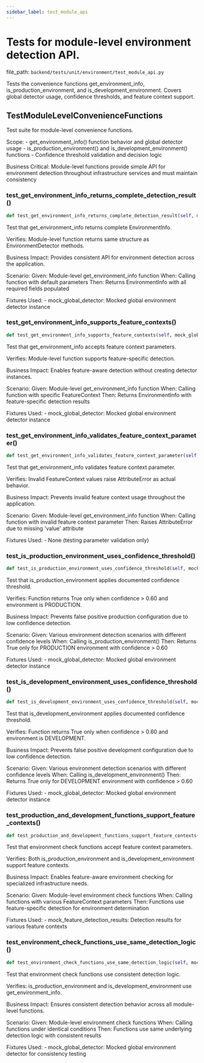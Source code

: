 ```yaml
---
sidebar_label: test_module_api
---
```


# Tests for module-level environment detection API.

  file_path: `backend/tests/unit/environment/test_module_api.py`

Tests the convenience functions get_environment_info, is_production_environment,
and is_development_environment. Covers global detector usage, confidence thresholds,
and feature context support.

## TestModuleLevelConvenienceFunctions

Test suite for module-level convenience functions.

Scope:
    - get_environment_info() function behavior and global detector usage
    - is_production_environment() and is_development_environment() functions
    - Confidence threshold validation and decision logic

Business Critical:
    Module-level functions provide simple API for environment detection
    throughout infrastructure services and must maintain consistency

### test_get_environment_info_returns_complete_detection_result()

```python
def test_get_environment_info_returns_complete_detection_result(self, mock_global_detector):
```

Test that get_environment_info returns complete EnvironmentInfo.

Verifies:
    Module-level function returns same structure as EnvironmentDetector methods.

Business Impact:
    Provides consistent API for environment detection across the application.

Scenario:
    Given: Module-level get_environment_info function
    When: Calling function with default parameters
    Then: Returns EnvironmentInfo with all required fields populated

Fixtures Used:
    - mock_global_detector: Mocked global environment detector instance

### test_get_environment_info_supports_feature_contexts()

```python
def test_get_environment_info_supports_feature_contexts(self, mock_global_detector):
```

Test that get_environment_info accepts feature context parameters.

Verifies:
    Module-level function supports feature-specific detection.

Business Impact:
    Enables feature-aware detection without creating detector instances.

Scenario:
    Given: Module-level get_environment_info function
    When: Calling function with specific FeatureContext
    Then: Returns EnvironmentInfo with feature-specific detection results

Fixtures Used:
    - mock_global_detector: Mocked global environment detector instance

### test_get_environment_info_validates_feature_context_parameter()

```python
def test_get_environment_info_validates_feature_context_parameter(self):
```

Test that get_environment_info validates feature context parameter.

Verifies:
    Invalid FeatureContext values raise AttributeError as actual behavior.

Business Impact:
    Prevents invalid feature context usage throughout the application.

Scenario:
    Given: Module-level get_environment_info function
    When: Calling function with invalid feature context parameter
    Then: Raises AttributeError due to missing 'value' attribute

Fixtures Used:
    - None (testing parameter validation only)

### test_is_production_environment_uses_confidence_threshold()

```python
def test_is_production_environment_uses_confidence_threshold(self, mock_global_detector):
```

Test that is_production_environment applies documented confidence threshold.

Verifies:
    Function returns True only when confidence > 0.60 and environment is PRODUCTION.

Business Impact:
    Prevents false positive production configuration due to low confidence detection.

Scenario:
    Given: Various environment detection scenarios with different confidence levels
    When: Calling is_production_environment()
    Then: Returns True only for PRODUCTION environment with confidence > 0.60

Fixtures Used:
    - mock_global_detector: Mocked global environment detector instance

### test_is_development_environment_uses_confidence_threshold()

```python
def test_is_development_environment_uses_confidence_threshold(self, mock_global_detector):
```

Test that is_development_environment applies documented confidence threshold.

Verifies:
    Function returns True only when confidence > 0.60 and environment is DEVELOPMENT.

Business Impact:
    Prevents false positive development configuration due to low confidence detection.

Scenario:
    Given: Various environment detection scenarios with different confidence levels
    When: Calling is_development_environment()
    Then: Returns True only for DEVELOPMENT environment with confidence > 0.60

Fixtures Used:
    - mock_global_detector: Mocked global environment detector instance

### test_production_and_development_functions_support_feature_contexts()

```python
def test_production_and_development_functions_support_feature_contexts(self, mock_global_detector, mock_feature_detection_results):
```

Test that environment check functions accept feature context parameters.

Verifies:
    Both is_production_environment and is_development_environment support feature contexts.

Business Impact:
    Enables feature-aware environment checking for specialized infrastructure needs.

Scenario:
    Given: Module-level environment check functions
    When: Calling functions with various FeatureContext parameters
    Then: Functions use feature-specific detection for environment determination

Fixtures Used:
    - mock_feature_detection_results: Detection results for various feature contexts

### test_environment_check_functions_use_same_detection_logic()

```python
def test_environment_check_functions_use_same_detection_logic(self, mock_global_detector):
```

Test that environment check functions use consistent detection logic.

Verifies:
    is_production_environment and is_development_environment use get_environment_info.

Business Impact:
    Ensures consistent detection behavior across all module-level functions.

Scenario:
    Given: Module-level environment check functions
    When: Calling functions under identical conditions
    Then: Functions use same underlying detection logic with consistent results

Fixtures Used:
    - mock_global_detector: Mocked global environment detector for consistency testing
